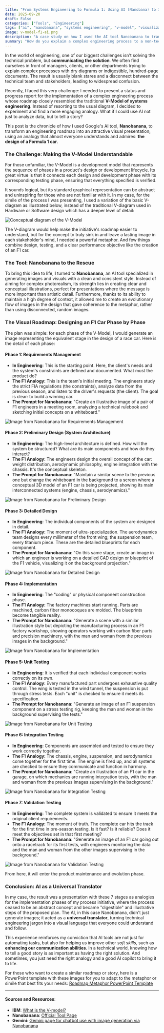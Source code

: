 ```yaml
---
title: "From Systems Engineering to Formula 1: Using AI (Nanobana) to Illustrate a Complex Roadmap"
date: 2025-09-20
draft: False
categories: ["Tools", "Engineering"]
tags: ["ai", "nanobanana", "systems engineering", "v-model", "visualization", "formula 1", "communication", "ppt", "pptx", "engineering", "development", "roadmap"]
image: v-model-f1-ai.png
description: "A case study on how I used the AI tool Nanobanana to transform the systems engineering V-Model into an understandable visual story using a Formula 1 analogy."
summary: "How do you explain a complex engineering process to a non-technical audience? I used Nanobanana's AI and a Formula 1 analogy to turn the abstract V-Model into a visual roadmap that everyone can understand. Here's the process."
---
```


In the world of engineering, one of our biggest challenges isn't solving the technical problem, but **communicating the solution**. We often find ourselves in front of managers, clients, or other departments trying to explain complex processes with dry diagrams or indigestible, hundred-page documents. The result is usually blank stares and a disconnect between the technical team and stakeholders, leading to widespread confusion.

Recently, I faced this very challenge: I needed to present a status and progress report for the implementation of a complex engineering process whose roadmap closely resembled the traditional **V-Model of systems engineering**. Instead of resorting to the usual diagram, I decided to experiment and find a more engaging analogy. What if I could use AI not just to analyze data, but to tell a story?

This post is the chronicle of how I used Google's AI tool, **Nanobanana**, to transform an engineering roadmap into an attractive visual presentation, using an analogy that almost everyone understands and admires: **the design of a Formula 1 car**.

### The Challenge: Making the V-Model Understandable

For those unfamiliar, the V-Model is a development model that represents the sequence of phases in a product's design or development lifecycle. Its great virtue is that it connects each design and development phase with its corresponding testing phase, ensuring that everything specified is verified.

It sounds logical, but its standard graphical representation can be abstract and uninspiring for those who are not familiar with it. In my case, for the simile of the process I was presenting, I used a variation of the basic V-diagram as illustrated below, instead of the traditional V-diagram used in Hardware or Software design which has a deeper level of detail:

![Conceptual diagram of the V-Model](diagrama_v.png)

The V-diagram would help make the initiative's roadmap easier to understand, but for the concept to truly sink in and leave a lasting image in each stakeholder's mind, I needed a powerful metaphor. And few things combine design, testing, and a clear performance objective like the creation of an F1 car.

### The Tool: Nanobanana to the Rescue

To bring this idea to life, I turned to **Nanobanana**, an AI tool specialized in generating images and visuals with a clean and consistent style. Instead of aiming for complex photorealism, its strength lies in creating clear and conceptual illustrations, perfect for presentations where the message is more important than artistic detail. Furthermore, thanks to its ability to maintain a high degree of context, it allowed me to create an evolutionary flow of images in the design that gave coherence to the metaphor, rather than using disconnected, random images.

### The Visual Roadmap: Designing an F1 Car Phase by Phase

The plan was simple: for each phase of the V-Model, I would generate an image representing the equivalent stage in the design of a race car. Here is the detail of each phase:

#### Phase 1: Requirements Management

* **In Engineering**: This is the starting point. Here, the client's needs and the system's constraints are defined and documented. What must the product do?
* **The F1 Analogy**: This is the team's initial meeting. The engineers study the strict FIA regulations (the constraints), analyze data from the previous season, and listen to the driver's requests (the client). The goal is clear: to build a winning car.
* **The Prompt for Nanobanana**: "Create an illustrative image of a pair of F1 engineers in a meeting room, analyzing a technical rulebook and sketching initial concepts on a whiteboard."

![Image from Nanobanana for Requirements Management](f1_requirements.png)

#### Phase 2: Preliminary Design (System Architecture)

* **In Engineering**: The high-level architecture is defined. How will the system be structured? What are its main components and how do they interact?
* **The F1 Analogy**: The engineers design the overall concept of the car: weight distribution, aerodynamic philosophy, engine integration with the chassis. It's the conceptual skeleton.
* **The Prompt for Nanobanana**: "Maintain a similar scene to the previous one but change the whiteboard in the background to a screen where a conceptual 3D model of an F1 car is being projected, showing its main interconnected systems (engine, chassis, aerodynamics)."

![Image from Nanobanana for Preliminary Design](f1_preliminary_design.png)

#### Phase 3: Detailed Design

* **In Engineering**: The individual components of the system are designed in detail.
* **The F1 Analogy**: The moment of ultra-specialization. The aerodynamics team designs every millimeter of the front wing; the suspension team, every titanium piece. These are the detailed blueprints for each component.
* **The Prompt for Nanobanana**: "On this same stage, create an image in which an engineer is working on a detailed CAD design or blueprint of the F1 vehicle, visualizing it on the background projection."

![Image from Nanobanana for Detailed Design](f1_critical_design.png)

#### Phase 4: Implementation

* **In Engineering**: The "coding" or physical component construction phase.
* **The F1 Analogy**: The factory machines start running. Parts are machined, carbon fiber monocoques are molded. The blueprints become tangible reality.
* **The Prompt for Nanobanana**: "Generate a scene with a similar illustration style but depicting the manufacturing process in an F1 factory workshop, showing operators working with carbon fiber parts and precision machinery, with the man and woman from the previous images in the background."

![Image from Nanobanana for Implementation](f1_implementation.png)

#### Phase 5: Unit Testing

* **In Engineering**: It is verified that each individual component works correctly on its own.
* **The F1 Analogy**: Every manufactured part undergoes exhaustive quality control. The wing is tested in the wind tunnel, the suspension is put through stress tests. Each "unit" is checked to ensure it meets its specification.
* **The Prompt for Nanobanana**: "Generate an image of an F1 suspension component on a stress testing rig, keeping the man and woman in the background supervising the tests."

![Image from Nanobanana for Unit Testing](f1_unit_testing.png)

#### Phase 6: Integration Testing

* **In Engineering**: Components are assembled and tested to ensure they work correctly together.
* **The F1 Analogy**: The chassis, engine, suspension, and aerodynamics come together for the first time. The engine is fired up, and all systems are checked to ensure they communicate and function in harmony.
* **The Prompt for Nanobanana**: "Create an illustration of an F1 car in the garage, on which mechanics are running integration tests, with the man and woman from the previous images supervising in the background."

![Image from Nanobanana for Integration Testing](f1_integration_testing.png)

#### Phase 7: Validation Testing

* **In Engineering**: The complete system is validated to ensure it meets the original client requirements.
* **The F1 Analogy**: The moment of truth. The complete car hits the track for the first time in pre-season testing. Is it fast? Is it reliable? Does it meet the objectives set in that first meeting?
* **The Prompt for Nanobanana**: "Generate an image of an F1 car going out onto a racetrack for its first tests, with engineers monitoring the data and the man and woman from the other images supervising in the background."

![Image from Nanobanana for Validation Testing](f1_validation_testing.png)

From here, it will enter the product maintenance and evolution phase.

### Conclusion: AI as a Universal Translator

In my case, the result was a presentation with these 7 stages as analogies for the implementation phases of my process initiative, where the process ceased to be an abstract concept and became "digestible" and illustrative steps of the proposed plan. The AI, in this case Nanobanana, didn't just generate images; it acted as a **universal translator**, turning technical engineering jargon into a visual language that everyone could understand and follow.

This experience reinforces my conviction that AI tools are not just for automating tasks, but also for helping us improve other *soft skills*, such as **enhancing our communication abilities**. In a technical world, knowing how to tell a good story is as important as having the right solution. And sometimes, you just need the right analogy and a good AI copilot to bring it to life.

For those who want to create a similar roadmap or story, here is a PowerPoint template with these images for you to adapt to the metaphor or simile that best fits your needs: [Roadmap Metaphor PowerPoint Template](Nanobanana_engineering.pptx)

---

#### Sources and Resources:
* **IBM**: [What is the V-model?](https://www.ibm.com/topics/v-model)
* **Nanobanana**: [Official Tool Page](https://gemini.google/overview/image-generation/)
* **Gemini**: [Gemini page for chatbot use with image generation via Nanobanana](https://gemini.google.com/app)